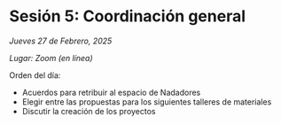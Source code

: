 # Sesión 5: Coordinación general

_Jueves 27 de Febrero, 2025_

_Lugar: Zoom (en línea)_

Orden del día:

* Acuerdos para retribuir al espacio de Nadadores
* Elegir entre las propuestas para los siguientes talleres de materiales
* Discutir la creación de los proyectos

